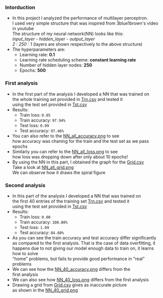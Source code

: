### Intorduction
- In this project I analyzed the performance of multilayer perceptron.<br>
I used very simple structure that was inspired from 3blue1brown's video in youtube<br>
The structure of my neural network(NN) looks like this:<br>
*input_layer* - *hidden_layer* - *output_layer*<br>
*2 : 250 : 1* (layers are shown respectively to the above structure)
- The hyperparameters are:
    - Learning rate: **0.1**
    - Learning rate scheduling scheme: **constant learning rate** 
    - Number of hidden layer nodes: **250**
    - Epochs: **500**

### First analysis
- In the first part of the analysis I developed a NN that was trained on<br>
the whole training set provided in [Trn.csv](./Trn.csv) and tested it<br>
using the test set provided in [Tst.csv](./Tst.csv)
- Results:
    - Train loss: `0.05`
    - Train accuracy: `97.94%`
    - Test loss: `0.09`
    - Test accuracy: `97.46%`
- You can also refer to the [NN_all_accuracy.png](./NN_all_accuracy.png) to see<br>
how accuracy was chaning for the train and the test set as we pass epochs
- Similarly you can refer to the [NN_all_loss.png](./NN_all_loss.png) to see<br>
how loss was dropping down after only about 10 epochs!
- By using the NN in this part, I obtained the graph for the [Grid.csv](./Grid.csv)<br>
Take a look at [NN_all_grid.png](./NN_all_grid.png)<br> 
We can observe how it draws the spiral figure

### Second analysis
- In this part of the analysis I developed a NN that was trained on<br>
the first 40 entries of the training set [Trn.csv](./Trn.csv) and tested it<br>
using the test set provided in [Tst.csv](./Tst.csv)
- Results:
    - Train loss: `0.00`
    - Train accuracy: `100.00%`
    - Test loss: `1.09`
    - Test accuracy: `84.60%`
- As you can see the train accuracy and test accuracy differ significantly<br>
as compared to the first analysis. That is the case of data overfitting, it<br>
happens due to not giving our model enough data to train on, it learns how to solve<br>
"home" problems, but fails to provide good performance in "real" problems
- We can see how the [NN_40_accuracy.png](./NN_40_accuracy.png) differs from the<br>
first analysis
- We can also see how [NN_40_loss.png](./NN_40_loss.png) differs from the first analysis
- Drawing a grid from [Grid.csv](./Grid.csv) gives as inaccurate picture<br> 
as shown in the [NN_40_grid.png](./NN_40_grid.png)